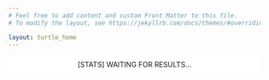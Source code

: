 ```yaml
---
# Feel free to add content and custom Front Matter to this file.
# To modify the layout, see https://jekyllrb.com/docs/themes/#overriding-theme-defaults

layout: turtle_home
---
```


<div class="turtle-container">
    <div id="operators" style="padding: 10px; background: white; text-transform: uppercase; text-align: center">[Stats] Waiting for results...</div>
    <div id="workspace"></div>
</div>

<script src='https://cdn.jsdelivr.net/npm/big.js@6.0.0/big.min.js'></script>
<script src="./assets/js/words.js"></script>
<script src="./assets/js/app.js"></script>
